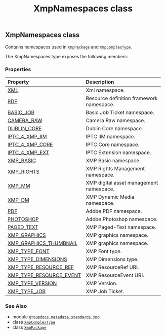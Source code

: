 ﻿---
title: XmpNamespaces class
second_title: GroupDocs.Metadata for Python via .NET API References
description: 
type: docs
url: /python-net/groupdocs.metadata.standards.xmp/xmpnamespaces/
is_root: false
weight: 220
---

## XmpNamespaces class

Contains namespaces used in [`XmpPackage`](/metadata/python-net/groupdocs.metadata.standards.xmp/xmppackage) and [`XmpComplexType`](/metadata/python-net/groupdocs.metadata.standards.xmp/xmpcomplextype).



The XmpNamespaces type exposes the following members:

### Properties
| Property | Description |
| :- | :- |
| [XML](/metadata/python-net/groupdocs.metadata.standards.xmp/xmpnamespaces/xml) | Xml namespace. |
| [RDF](/metadata/python-net/groupdocs.metadata.standards.xmp/xmpnamespaces/rdf) | Resource definition framework namespace. |
| [BASIC_JOB](/metadata/python-net/groupdocs.metadata.standards.xmp/xmpnamespaces/basic_job) | Basic Job Ticket namespace. |
| [CAMERA_RAW](/metadata/python-net/groupdocs.metadata.standards.xmp/xmpnamespaces/camera_raw) | Camera Raw namespace. |
| [DUBLIN_CORE](/metadata/python-net/groupdocs.metadata.standards.xmp/xmpnamespaces/dublin_core) | Dublin Core namespace. |
| [IPTC_4_XMP_IIM](/metadata/python-net/groupdocs.metadata.standards.xmp/xmpnamespaces/iptc_4_xmp_iim) | IPTC IIM namespace. |
| [IPTC_4_XMP_CORE](/metadata/python-net/groupdocs.metadata.standards.xmp/xmpnamespaces/iptc_4_xmp_core) | IPTC Core namespace. |
| [IPTC_4_XMP_EXT](/metadata/python-net/groupdocs.metadata.standards.xmp/xmpnamespaces/iptc_4_xmp_ext) | IPTC Extension namespace. |
| [XMP_BASIC](/metadata/python-net/groupdocs.metadata.standards.xmp/xmpnamespaces/xmp_basic) | XMP Basic namespace. |
| [XMP_RIGHTS](/metadata/python-net/groupdocs.metadata.standards.xmp/xmpnamespaces/xmp_rights) | XMP Rights Management namespace. |
| [XMP_MM](/metadata/python-net/groupdocs.metadata.standards.xmp/xmpnamespaces/xmp_mm) | XMP digital asset management namespace. |
| [XMP_DM](/metadata/python-net/groupdocs.metadata.standards.xmp/xmpnamespaces/xmp_dm) | XMP Dynamic Media namespace. |
| [PDF](/metadata/python-net/groupdocs.metadata.standards.xmp/xmpnamespaces/pdf) | Adobe PDF namespace. |
| [PHOTOSHOP](/metadata/python-net/groupdocs.metadata.standards.xmp/xmpnamespaces/photoshop) | Adobe Photoshop namespace. |
| [PAGED_TEXT](/metadata/python-net/groupdocs.metadata.standards.xmp/xmpnamespaces/paged_text) | XMP Paged-Text namespace. |
| [XMP_GRAPHICS](/metadata/python-net/groupdocs.metadata.standards.xmp/xmpnamespaces/xmp_graphics) | XMP graphics namespace. |
| [XMP_GRAPHICS_THUMBNAIL](/metadata/python-net/groupdocs.metadata.standards.xmp/xmpnamespaces/xmp_graphics_thumbnail) | XMP graphics namespace. |
| [XMP_TYPE_FONT](/metadata/python-net/groupdocs.metadata.standards.xmp/xmpnamespaces/xmp_type_font) | XMP Font type. |
| [XMP_TYPE_DIMENSIONS](/metadata/python-net/groupdocs.metadata.standards.xmp/xmpnamespaces/xmp_type_dimensions) | XMP Dimensions type. |
| [XMP_TYPE_RESOURCE_REF](/metadata/python-net/groupdocs.metadata.standards.xmp/xmpnamespaces/xmp_type_resource_ref) | XMP ResourceRef URI. |
| [XMP_TYPE_RESOURCE_EVENT](/metadata/python-net/groupdocs.metadata.standards.xmp/xmpnamespaces/xmp_type_resource_event) | XMP ResourceEvent URI. |
| [XMP_TYPE_VERSION](/metadata/python-net/groupdocs.metadata.standards.xmp/xmpnamespaces/xmp_type_version) | XMP Version. |
| [XMP_TYPE_JOB](/metadata/python-net/groupdocs.metadata.standards.xmp/xmpnamespaces/xmp_type_job) | XMP Job Ticket. |



### See Also
* module [`groupdocs.metadata.standards.xmp`](..)
* class [`XmpComplexType`](/metadata/python-net/groupdocs.metadata.standards.xmp/xmpcomplextype)
* class [`XmpPackage`](/metadata/python-net/groupdocs.metadata.standards.xmp/xmppackage)
